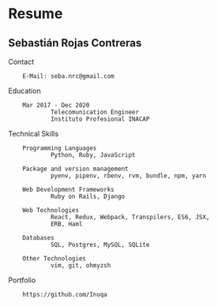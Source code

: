 Resume
======

Sebastián Rojas Contreras
---

Contact

        E-Mail: seba.nrc@gmail.com

Education

        Mar 2017 - Dec 2020
                Telecomunication Engineer
                Instituto Profesional INACAP

Technical Skills

        Programming Languages
                Python, Ruby, JavaScript

        Package and version management
                pyenv, pipenv, rbenv, rvm, bundle, npm, yarn

        Web Development Frameworks
                Ruby on Rails, Django

        Web Technologies
                React, Redux, Webpack, Transpilers, ES6, JSX,
                ERB, Haml

        Databases
                SQL, Postgres, MySQL, SQLite

        Other Technologies
                vim, git, ohmyzsh

Portfolio

        https://github.com/Inuqa
